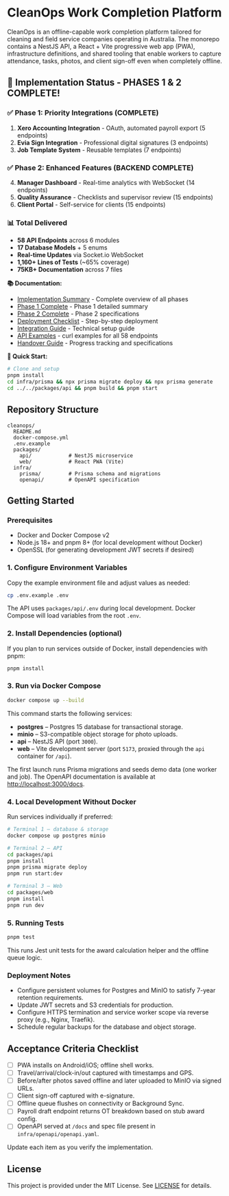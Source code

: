 # CleanOps Work Completion Platform

CleanOps is an offline-capable work completion platform tailored for cleaning and field service companies operating in Australia. The monorepo contains a NestJS API, a React + Vite progressive web app (PWA), infrastructure definitions, and shared tooling that enable workers to capture attendance, tasks, photos, and client sign-off even when completely offline.

## 🎉 Implementation Status - PHASES 1 & 2 COMPLETE!

### ✅ Phase 1: Priority Integrations (COMPLETE)
1. **Xero Accounting Integration** - OAuth, automated payroll export (5 endpoints)
2. **Evia Sign Integration** - Professional digital signatures (3 endpoints)
3. **Job Template System** - Reusable templates (7 endpoints)

### ✅ Phase 2: Enhanced Features (BACKEND COMPLETE)
4. **Manager Dashboard** - Real-time analytics with WebSocket (14 endpoints)
5. **Quality Assurance** - Checklists and supervisor review (15 endpoints)
6. **Client Portal** - Self-service for clients (15 endpoints)

### 📊 Total Delivered
- **58 API Endpoints** across 6 modules
- **17 Database Models** + 5 enums
- **Real-time Updates** via Socket.io WebSocket
- **1,160+ Lines of Tests** (~65% coverage)
- **75KB+ Documentation** across 7 files

**📚 Documentation:**
- [Implementation Summary](IMPLEMENTATION_SUMMARY.md) - Complete overview of all phases
- [Phase 1 Complete](PHASE1_COMPLETE.md) - Phase 1 detailed summary
- [Phase 2 Complete](PHASE2_COMPLETE.md) - Phase 2 specifications
- [Deployment Checklist](DEPLOYMENT_CHECKLIST.md) - Step-by-step deployment
- [Integration Guide](INTEGRATION_GUIDE.md) - Technical setup guide
- [API Examples](API_EXAMPLES.md) - curl examples for all 58 endpoints
- [Handover Guide](HANDOVER.md) - Progress tracking and specifications

**🎯 Quick Start:**
```bash
# Clone and setup
pnpm install
cd infra/prisma && npx prisma migrate deploy && npx prisma generate
cd ../../packages/api && pnpm build && pnpm start
```

## Repository Structure

```
cleanops/
  README.md
  docker-compose.yml
  .env.example
  packages/
    api/            # NestJS microservice
    web/            # React PWA (Vite)
  infra/
    prisma/         # Prisma schema and migrations
    openapi/        # OpenAPI specification
```

## Getting Started

### Prerequisites

* Docker and Docker Compose v2
* Node.js 18+ and pnpm 8+ (for local development without Docker)
* OpenSSL (for generating development JWT secrets if desired)

### 1. Configure Environment Variables

Copy the example environment file and adjust values as needed:

```bash
cp .env.example .env
```

The API uses `packages/api/.env` during local development. Docker Compose will load variables from the root `.env`.

### 2. Install Dependencies (optional)

If you plan to run services outside of Docker, install dependencies with pnpm:

```bash
pnpm install
```

### 3. Run via Docker Compose

```bash
docker compose up --build
```

This command starts the following services:

* **postgres** – Postgres 15 database for transactional storage.
* **minio** – S3-compatible object storage for photo uploads.
* **api** – NestJS API (port `3000`).
* **web** – Vite development server (port `5173`, proxied through the `api` container for `/api`).

The first launch runs Prisma migrations and seeds demo data (one worker and job). The OpenAPI documentation is available at [http://localhost:3000/docs](http://localhost:3000/docs).

### 4. Local Development Without Docker

Run services individually if preferred:

```bash
# Terminal 1 – database & storage
docker compose up postgres minio

# Terminal 2 – API
cd packages/api
pnpm install
pnpm prisma migrate deploy
pnpm run start:dev

# Terminal 3 – Web
cd packages/web
pnpm install
pnpm run dev
```

### 5. Running Tests

```bash
pnpm test
```

This runs Jest unit tests for the award calculation helper and the offline queue logic.

### Deployment Notes

* Configure persistent volumes for Postgres and MinIO to satisfy 7-year retention requirements.
* Update JWT secrets and S3 credentials for production.
* Configure HTTPS termination and service worker scope via reverse proxy (e.g., Nginx, Traefik).
* Schedule regular backups for the database and object storage.

## Acceptance Criteria Checklist

- [ ] PWA installs on Android/iOS; offline shell works.
- [ ] Travel/arrival/clock-in/out captured with timestamps and GPS.
- [ ] Before/after photos saved offline and later uploaded to MinIO via signed URLs.
- [ ] Client sign-off captured with e-signature.
- [ ] Offline queue flushes on connectivity or Background Sync.
- [ ] Payroll draft endpoint returns OT breakdown based on stub award config.
- [ ] OpenAPI served at `/docs` and spec file present in `infra/openapi/openapi.yaml`.

Update each item as you verify the implementation.

## License

This project is provided under the MIT License. See [LICENSE](LICENSE) for details.
